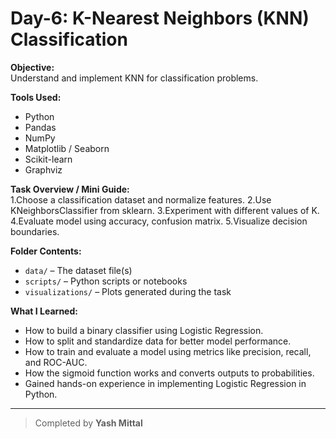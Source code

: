 # Day-6: K-Nearest Neighbors (KNN) Classification

**Objective:**  
Understand and implement KNN for classification problems.

**Tools Used:**  
- Python  
- Pandas  
- NumPy  
- Matplotlib / Seaborn  
- Scikit-learn  
- Graphviz

**Task Overview / Mini Guide:**  
1.Choose a classification dataset and normalize features.
2.Use KNeighborsClassifier from sklearn.
3.Experiment with different values of K.
4.Evaluate model using accuracy, confusion matrix.
5.Visualize decision boundaries.

**Folder Contents:**  
- `data/` – The dataset file(s)  
- `scripts/` – Python scripts or notebooks  
- `visualizations/` – Plots generated during the task  

**What I Learned:**  
- How to build a binary classifier using Logistic Regression.
- How to split and standardize data for better model performance.
- How to train and evaluate a model using metrics like precision, recall, and ROC-AUC.
- How the sigmoid function works and converts outputs to probabilities.
- Gained hands-on experience in implementing Logistic Regression in Python.

---
> Completed by **Yash Mittal**
